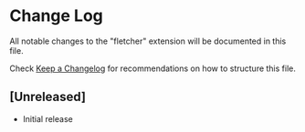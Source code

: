 # Change Log

All notable changes to the "fletcher" extension will be documented in this file.

Check [Keep a Changelog](http://keepachangelog.com/) for recommendations on how to structure this file.

## [Unreleased]

- Initial release